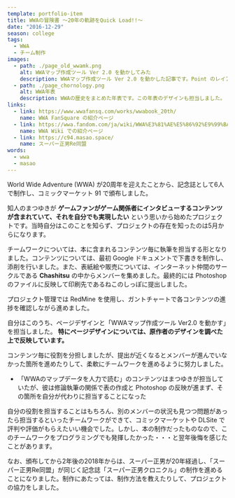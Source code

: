 ```yaml
---
template: portfolio-item
title: WWAの冒険書 ～20年の軌跡をQuick Load!!～
date: "2016-12-29"
season: college
tags:
  - WWA
  - チーム制作
images:
  - path: ./page_old_wwamk.png
    alt: WWAマップ作成ツール Ver 2.0 を動かしてみた
    description: WWAマップ作成ツール Ver 2.0 を動かした記事です。Point のレイアウトはWWAの公式サイトを参考にしました。
  - path: ./page_chornology.png
    alt: WWA年表
    description: WWAの歴史をまとめた年表です。この年表のデザインも担当しました。
links:
  - link: https://www.wwafansq.com/works/wwabook_20th/
    name: WWA FanSquare の紹介ページ
  - link: https://wwa.fandom.com/ja/wiki/WWA%E3%81%AE%E5%86%92%E9%99%BA%E6%9B%B8_%EF%BD%9E20%E5%B9%B4%E3%81%AE%E8%BB%8C%E8%B7%A1%E3%82%92Quick_Load!!%EF%BD%9E
    name: WWA Wiki での紹介ページ
  - link: https://c94.masao.space/
    name: スーパー正男Re同盟
words:
  - wwa
  - masao
---
```


World Wide Adventure (WWA) が20周年を迎えたことから、記念誌として6人で制作し、コミックマーケット 91 で頒布しました。

知人のまつゆきが **ゲームファンがゲーム関係者にインタビューするコンテンツが含まれていて、それを自分でも実現したい** という思いから始めたプロジェクトです。当時自分はこのことを知らず、プロジェクトの存在を知ったのは5月からになります。

チームワークについては、本に含まれるコンテンツ毎に執筆を担当する形となりました。コンテンツについては、最初 Google ドキュメントで下書きを制作し、添削を行いました。また、表紙絵や販売については、インターネット仲間のサークルである **Chashitsu** の中からメンバーを集めました。最終的には Photoshop のファイルに反映して印刷先であるねこのしっぽに提出しました。

プロジェクト管理では RedMine を使用し、ガントチャートで各コンテンツの進捗を確認しながら進めました。

自分はこのうち、ページデザインと「WWAマップ作成ツール Ver2.0 を動かす」を担当しました。 **特にページデザインについては、原作者のデザインを調べた上で反映しています。**

コンテンツ毎に役割を分担しましたが、提出が近くなるとメンバーが進んでいなかった箇所を進めたりして、柔軟にチームワークを進めるように努力しました。

- 「WWAのマップデータを人力で読む」のコンテンツはまつゆきが担当していたが、彼は修論執筆の関係で表の作成と Photoshop の反映が進まず、その箇所を自分が代わりに担当することになった

自分の役割を担当することはもちろん、別のメンバーの状況も見つつ問題があったら担当するといったチームワークができて、コミックマーケットや DLSite で評判や評価がもらえたいい機会でした。しかし、本の制作だったものなので、このチームワークをプログラミングでも発揮したかった・・・と翌年後悔を感じたことがあります。

なお、頒布してから2年後の2018年からは、スーパー正男が20年経過し、「スーパー正男Re同盟」が同じく記念誌「スーパー正男クロニクル」の制作を進めることになりました。制作にあたっては、制作方法を教えたりして、プロジェクトの協力をしました。

